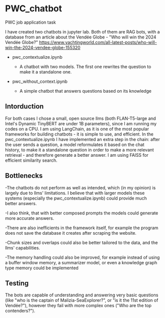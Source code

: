 # PWC_chatbot
PWC job application task

I have created two chatbots in jupyter lab. Both of them are RAG bots, with a database from an article about the Vendée Globe - "Who will win the 2024 Vendée Globe?"
https://www.yachtingworld.com/all-latest-posts/who-will-win-the-2024-vendee-globe-155320

  - pwc_contextualize.ipynb
      - A chatbot with two models. The first one rewrites the question to make it a standalone one.
        
  - pwc_without_context.ipynb
      - A simple chatbot that answers questions based on its knowledge

## Intorduction

For both cases I chose a small, open source llms (both FLAN-T5-large and Intel's Dynamic TinyBERT are under 1B parameters), since I am running my codes on a CPU.
I am using LangChain, as it is one of the most popular frameworks for building chatbots - it is simple to use, and efficient.
In the pwc_contextualize.ipynb I have implemented an extra step in the chain: after the user sends a question, a model reformulates it based on the chat history, to make it a standalone question in order to make a more relevant retrieval - and therefore generate a better answer.
I am using FAISS for efficient similarity search.

## Bottlenecks

-The chatbots do not perform as well as intended, which (in my opinion) is largely due to llms' limitations. I believe that with larger models these systems (especially the pwc_contextualize.ipynb) could provide much better answers. 

-I also think, that with better composed prompts the models could generate more accurate answers.

-There are also inefficients in the framework itself, for example the program does not save the database it creates after scraping the website.

-Chunk sizes and overlaps could also be better tailored to the data, and the llms' capabilities.

-The memory handling could also be improved, for example instead of using a buffer window memory, a summarizer model, or even a knowledge graph type memory could be implemented

## Testing

The bots are capable of understanding and answering very basic questions (like "who is the captain of Malizia-SeaExplorer?", or "is it the 11st edition of Vendée?"), however they fail with more complex ones ("Who are the top contenders?"). 



